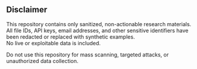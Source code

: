 ## Disclaimer

This repository contains only sanitized, non-actionable research materials.  
All file IDs, API keys, email addresses, and other sensitive identifiers have been redacted or replaced with synthetic examples.  
No live or exploitable data is included.  

Do not use this repository for mass scanning, targeted attacks, or unauthorized data collection.
